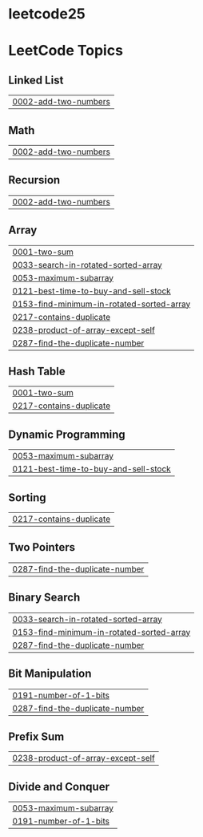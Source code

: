 # leetcode25
<!---LeetCode Topics Start-->
# LeetCode Topics
## Linked List
|  |
| ------- |
| [0002-add-two-numbers](https://github.com/Ajinkya-W/leetcode25/tree/master/0002-add-two-numbers) |
## Math
|  |
| ------- |
| [0002-add-two-numbers](https://github.com/Ajinkya-W/leetcode25/tree/master/0002-add-two-numbers) |
## Recursion
|  |
| ------- |
| [0002-add-two-numbers](https://github.com/Ajinkya-W/leetcode25/tree/master/0002-add-two-numbers) |
## Array
|  |
| ------- |
| [0001-two-sum](https://github.com/Ajinkya-W/leetcode25/tree/master/0001-two-sum) |
| [0033-search-in-rotated-sorted-array](https://github.com/Ajinkya-W/leetcode25/tree/master/0033-search-in-rotated-sorted-array) |
| [0053-maximum-subarray](https://github.com/Ajinkya-W/leetcode25/tree/master/0053-maximum-subarray) |
| [0121-best-time-to-buy-and-sell-stock](https://github.com/Ajinkya-W/leetcode25/tree/master/0121-best-time-to-buy-and-sell-stock) |
| [0153-find-minimum-in-rotated-sorted-array](https://github.com/Ajinkya-W/leetcode25/tree/master/0153-find-minimum-in-rotated-sorted-array) |
| [0217-contains-duplicate](https://github.com/Ajinkya-W/leetcode25/tree/master/0217-contains-duplicate) |
| [0238-product-of-array-except-self](https://github.com/Ajinkya-W/leetcode25/tree/master/0238-product-of-array-except-self) |
| [0287-find-the-duplicate-number](https://github.com/Ajinkya-W/leetcode25/tree/master/0287-find-the-duplicate-number) |
## Hash Table
|  |
| ------- |
| [0001-two-sum](https://github.com/Ajinkya-W/leetcode25/tree/master/0001-two-sum) |
| [0217-contains-duplicate](https://github.com/Ajinkya-W/leetcode25/tree/master/0217-contains-duplicate) |
## Dynamic Programming
|  |
| ------- |
| [0053-maximum-subarray](https://github.com/Ajinkya-W/leetcode25/tree/master/0053-maximum-subarray) |
| [0121-best-time-to-buy-and-sell-stock](https://github.com/Ajinkya-W/leetcode25/tree/master/0121-best-time-to-buy-and-sell-stock) |
## Sorting
|  |
| ------- |
| [0217-contains-duplicate](https://github.com/Ajinkya-W/leetcode25/tree/master/0217-contains-duplicate) |
## Two Pointers
|  |
| ------- |
| [0287-find-the-duplicate-number](https://github.com/Ajinkya-W/leetcode25/tree/master/0287-find-the-duplicate-number) |
## Binary Search
|  |
| ------- |
| [0033-search-in-rotated-sorted-array](https://github.com/Ajinkya-W/leetcode25/tree/master/0033-search-in-rotated-sorted-array) |
| [0153-find-minimum-in-rotated-sorted-array](https://github.com/Ajinkya-W/leetcode25/tree/master/0153-find-minimum-in-rotated-sorted-array) |
| [0287-find-the-duplicate-number](https://github.com/Ajinkya-W/leetcode25/tree/master/0287-find-the-duplicate-number) |
## Bit Manipulation
|  |
| ------- |
| [0191-number-of-1-bits](https://github.com/Ajinkya-W/leetcode25/tree/master/0191-number-of-1-bits) |
| [0287-find-the-duplicate-number](https://github.com/Ajinkya-W/leetcode25/tree/master/0287-find-the-duplicate-number) |
## Prefix Sum
|  |
| ------- |
| [0238-product-of-array-except-self](https://github.com/Ajinkya-W/leetcode25/tree/master/0238-product-of-array-except-self) |
## Divide and Conquer
|  |
| ------- |
| [0053-maximum-subarray](https://github.com/Ajinkya-W/leetcode25/tree/master/0053-maximum-subarray) |
| [0191-number-of-1-bits](https://github.com/Ajinkya-W/leetcode25/tree/master/0191-number-of-1-bits) |
<!---LeetCode Topics End-->